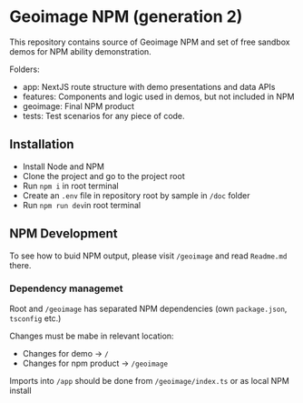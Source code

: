 # Geoimage NPM (generation 2)
This repository contains source of Geoimage NPM and set of free sandbox demos for NPM ability demonstration.

Folders:
- app: NextJS route structure with demo presentations and data APIs
- features: Components and logic used in demos, but not included in NPM
- geoimage: Final NPM product
- tests: Test scenarios for any piece of code.


## Installation
- Install Node and NPM
- Clone the project and go to the project root
- Run `npm i` in root terminal
- Create an `.env` file in repository root by sample in `/doc` folder
- Run `npm run dev`in root terminal

## NPM Development

To see how to buid NPM output, please visit `/geoimage` and read `Readme.md` there.

### Dependency managemet
Root and `/geoimage` has separated NPM dependencies (own `package.json`, `tsconfig` etc.)

Changes must be mabe in relevant location:
- Changes for demo -> `/`
- Changes for npm product -> `/geoimage`

Imports into `/app` should be done from `/geoimage/index.ts` or as local NPM install